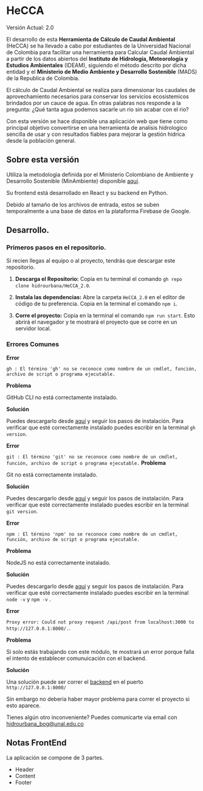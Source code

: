 # HeCCA

Versión Actual: 2.0 

El desarrollo de esta **Herramienta de Cálculo de Caudal Ambiental** (HeCCA) se ha llevado a cabo por estudiantes de la Universidad Nacional de Colombia para facilitar una herramienta para Calcular Caudal Ambiental a partir de los datos abiertos del **Instituto de Hidrología, Meteorología y Estudios Ambientales** (IDEAM), siguiendo el método descrito por dicha entidad y el **Ministerio de Medio Ambiente y Desarrollo Sostenible** (MADS) de la Republica de Colombia.

El cálculo de Caudal Ambiental se realiza para dimensionar los caudales de aprovechamiento necesarios para conservar los servicios ecosistemicos brindados por un cauce de agua. En otras palabras nos responde a la pregunta: ¿Qué tanta agua podemos sacarle un rio sin acabar con el rio?

Con esta versión se hace disponible una aplicación web que tiene como principal objetivo convertirse en una herramienta de analisis hidrologico sencilla de usar y con resultados fiables para mejorar la gestión hidrica desde la población general.

## Sobre esta versión

Utiliza la metodologia definida por el Ministerio Colombiano de Ambiente y Desarrollo Sostenible (MinAmbiente) disponible [aquí](https://www.minambiente.gov.co/gestion-integral-del-recurso-hidrico/caudal-ambiental/).

Su frontend está desarrollado en React y su backend en Python.

Debido al tamaño de los archivos de entrada, estos se suben temporalmente a una base de datos en la plataforma Firebase de Google.


## Desarrollo.

### Primeros pasos en el repositorio.

Si recien llegas al equipo o al proyecto, tendrás que descargar este repositorio. 

1. **Descarga el Repositorio:** Copia en tu terminal el comando `gh repo clone hidrourbana/HeCCA_2.0`.

2. **Instala las dependencias:** Abre la carpeta `HeCCA_2.0` en el editor de código de tu preferencia. Copia en la terminal el comando `npm i`.

3. **Corre el proyecto:** Copia en la terminal el comando `npm run start`. Esto abrirá el navegador y te mostrará el proyecto que se corre en un servidor local. 

### Errores Comunes


**Error** 

`gh : El término 'gh' no se reconoce como nombre de un cmdlet, función, archivo de script o programa ejecutable.` 

**Problema**

GitHub CLI no está correctamente instalado. 

**Solución** 

Puedes descargarlo desde [aquí](https://cli.github.com/) y seguir los pasos de instalación. Para verificar que esté correctamente instalado puedes escribir en la terminal `gh version`. 


**Error** 

`git : El término 'git' no se reconoce como nombre de un cmdlet, función, archivo de script o programa ejecutable.`
**Problema**

Git no está correctamente instalado. 

**Solución** 

Puedes descargarlo desde [aquí](https://git-scm.com/downloads) y seguir los pasos de instalación. Para verificar que esté correctamente instalado puedes escribir en la terminal `git version`. 


**Error** 

`npm : El término 'npm' no se reconoce como nombre de un cmdlet, función, archivo de script o programa ejecutable.`

**Problema**

NodeJS no está correctamente instalado. 

**Solución** 

Puedes descargarlo desde [aquí](https://nodejs.org/en) y seguir los pasos de instalación. Para verificar que esté correctamente instalado puedes escribir en la terminal `node -v` y `npm -v` . 


**Error** 

`Proxy error: Could not proxy request /api/post from localhost:3000 to http://127.0.0.1:8000/.`. 

**Problema**

Si solo estás trabajando con este módulo, te mostrará un error porque falla el intento de establecer comunuicación con el backend. 

**Solución** 

Una solución puede ser correr el [backend](https://github.com/hidrourbana/HeCCA-2.0-Backend) en el puerto `http://127.0.0.1:8000/` 

Sin embargo no deberia haber mayor problema para correr el proyecto si esto aparece.

Tienes algún otro inconveniente? Puedes comunicarte via email con  hidrourbana_bog@unal.edu.co


## Notas FrontEnd

La aplicación se compone de 3 partes.
- Header
- Content
- Footer